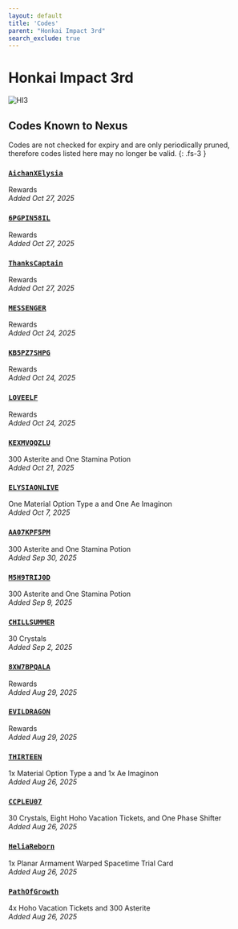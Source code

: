 ```yaml
---
layout: default
title: 'Codes'
parent: "Honkai Impact 3rd"
search_exclude: true
---
```


# Honkai Impact 3rd

![HI3](https://cdn.discordapp.com/emojis/1356717158306021459.png)

## Codes Known to Nexus

Codes are not checked for expiry and are only periodically pruned, therefore codes listed here may no longer be valid.
{: .fs-3 }

### [`AichanXElysia`](https://nexus-codes.app/copy/?code=AichanXElysia)

Rewards<br />*Added Oct 27, 2025*

### [`6PGPIN58IL`](https://nexus-codes.app/copy/?code=6PGPIN58IL)

Rewards<br />*Added Oct 27, 2025*

### [`ThanksCaptain`](https://nexus-codes.app/copy/?code=ThanksCaptain)

Rewards<br />*Added Oct 27, 2025*

### [`MESSENGER`](https://nexus-codes.app/copy/?code=MESSENGER)

Rewards<br />*Added Oct 24, 2025*

### [`KB5PZ7SHPG`](https://nexus-codes.app/copy/?code=KB5PZ7SHPG)

Rewards<br />*Added Oct 24, 2025*

### [`LOVEELF`](https://nexus-codes.app/copy/?code=LOVEELF)

Rewards<br />*Added Oct 24, 2025*

### [`KEXMVQQZLU`](https://nexus-codes.app/copy/?code=KEXMVQQZLU)

300 Asterite and One Stamina Potion<br />*Added Oct 21, 2025*

### [`ELYSIAONLIVE`](https://nexus-codes.app/copy/?code=ELYSIAONLIVE)

One Material Option Type a and One Ae Imaginon<br />*Added Oct 7, 2025*

### [`AA07KPF5PM`](https://nexus-codes.app/copy/?code=AA07KPF5PM)

300 Asterite and One Stamina Potion<br />*Added Sep 30, 2025*

### [`M5H9TRIJ0D`](https://nexus-codes.app/copy/?code=M5H9TRIJ0D)

300 Asterite and One Stamina Potion<br />*Added Sep 9, 2025*

### [`CHILLSUMMER`](https://nexus-codes.app/copy/?code=CHILLSUMMER)

30 Crystals<br />*Added Sep 2, 2025*

### [`8XW7BPQALA`](https://nexus-codes.app/copy/?code=8XW7BPQALA)

Rewards<br />*Added Aug 29, 2025*

### [`EVILDRAGON`](https://nexus-codes.app/copy/?code=EVILDRAGON)

Rewards<br />*Added Aug 29, 2025*

### [`THIRTEEN`](https://nexus-codes.app/copy/?code=THIRTEEN)

1x Material Option Type a and 1x Ae Imaginon<br />*Added Aug 26, 2025*

### [`CCPLEU07`](https://nexus-codes.app/copy/?code=CCPLEU07)

30 Crystals, Eight Hoho Vacation Tickets, and One Phase Shifter<br />*Added Aug 26, 2025*

### [`HeliaReborn`](https://nexus-codes.app/copy/?code=HeliaReborn)

1x Planar Armament  Warped Spacetime Trial Card<br />*Added Aug 26, 2025*

### [`PathOfGrowth`](https://nexus-codes.app/copy/?code=PathOfGrowth)

4x Hoho Vacation Tickets and 300 Asterite<br />*Added Aug 26, 2025*